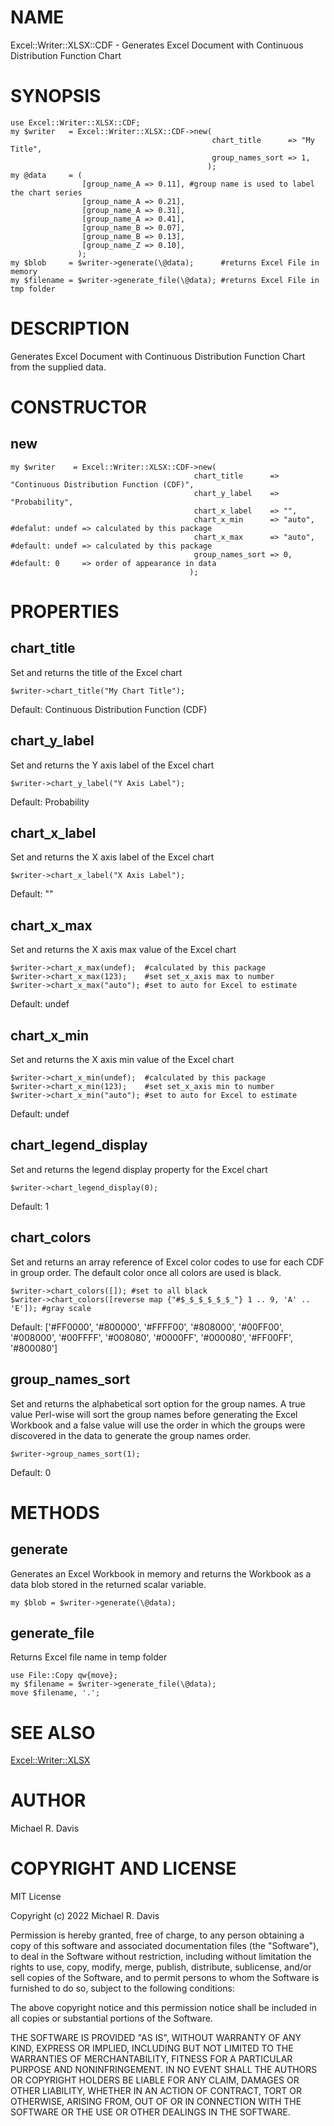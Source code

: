 # NAME

Excel::Writer::XLSX::CDF - Generates Excel Document with Continuous Distribution Function Chart

# SYNOPSIS

    use Excel::Writer::XLSX::CDF;
    my $writer   = Excel::Writer::XLSX::CDF->new(
                                                 chart_title      => "My Title",
                                                 group_names_sort => 1,
                                                );
    my @data     = (
                    [group_name_A => 0.11], #group name is used to label the chart series
                    [group_name_A => 0.21],
                    [group_name_A => 0.31],
                    [group_name_A => 0.41],
                    [group_name_B => 0.07],
                    [group_name_B => 0.13],
                    [group_name_Z => 0.10],
                   );
    my $blob     = $writer->generate(\@data);      #returns Excel File in memory
    my $filename = $writer->generate_file(\@data); #returns Excel File in tmp folder

# DESCRIPTION

Generates Excel Document with Continuous Distribution Function Chart from the supplied data.

# CONSTRUCTOR

## new

    my $writer    = Excel::Writer::XLSX::CDF->new(
                                             chart_title      => "Continuous Distribution Function (CDF)",
                                             chart_y_label    => "Probability",
                                             chart_x_label    => "",
                                             chart_x_min      => "auto", #defalut: undef => calculated by this package
                                             chart_x_max      => "auto", #default: undef => calculated by this package
                                             group_names_sort => 0,      #default: 0     => order of appearance in data
                                            );

# PROPERTIES

## chart\_title

Set and returns the title of the Excel chart

    $writer->chart_title("My Chart Title");

Default: Continuous Distribution Function (CDF)

## chart\_y\_label

Set and returns the Y axis label of the Excel chart

    $writer->chart_y_label("Y Axis Label");

Default: Probability

## chart\_x\_label

Set and returns the X axis label of the Excel chart

    $writer->chart_x_label("X Axis Label");

Default: ""

## chart\_x\_max

Set and returns the X axis max value of the Excel chart

    $writer->chart_x_max(undef);  #calculated by this package
    $writer->chart_x_max(123);    #set set_x_axis max to number
    $writer->chart_x_max("auto"); #set to auto for Excel to estimate

Default: undef

## chart\_x\_min

Set and returns the X axis min value of the Excel chart

    $writer->chart_x_min(undef);  #calculated by this package
    $writer->chart_x_min(123);    #set set_x_axis min to number
    $writer->chart_x_min("auto"); #set to auto for Excel to estimate

Default: undef

## chart\_legend\_display

Set and returns the legend display property for the Excel chart

    $writer->chart_legend_display(0);

Default: 1

## chart\_colors

Set and returns an array reference of Excel color codes to use for each CDF in group order.  The default color once all colors are used is black.

    $writer->chart_colors([]); #set to all black
    $writer->chart_colors([reverse map {"#$_$_$_$_$_$_"} 1 .. 9, 'A' .. 'E']); #gray scale

Default: \['#FF0000', '#800000', '#FFFF00', '#808000', '#00FF00', '#008000', '#00FFFF', '#008080', '#0000FF', '#000080', '#FF00FF', '#800080'\]

## group\_names\_sort

Set and returns the alphabetical sort option for the group names.  A true value Perl-wise will sort the group names before generating the Excel Workbook and a false value will use the order in which the groups were discovered in the data to generate the group names order.

    $writer->group_names_sort(1);

Default: 0

# METHODS

## generate

Generates an Excel Workbook in memory and returns the Workbook as a data blob stored in the returned scalar variable.

    my $blob = $writer->generate(\@data);

## generate\_file

Returns Excel file name in temp folder

    use File::Copy qw{move};
    my $filename = $writer->generate_file(\@data);
    move $filename, '.';

# SEE ALSO

[Excel::Writer::XLSX](https://metacpan.org/pod/Excel::Writer::XLSX)

# AUTHOR

Michael R. Davis

# COPYRIGHT AND LICENSE

MIT License

Copyright (c) 2022 Michael R. Davis

Permission is hereby granted, free of charge, to any person obtaining a copy
of this software and associated documentation files (the "Software"), to deal
in the Software without restriction, including without limitation the rights
to use, copy, modify, merge, publish, distribute, sublicense, and/or sell
copies of the Software, and to permit persons to whom the Software is
furnished to do so, subject to the following conditions:

The above copyright notice and this permission notice shall be included in all
copies or substantial portions of the Software.

THE SOFTWARE IS PROVIDED "AS IS", WITHOUT WARRANTY OF ANY KIND, EXPRESS OR
IMPLIED, INCLUDING BUT NOT LIMITED TO THE WARRANTIES OF MERCHANTABILITY,
FITNESS FOR A PARTICULAR PURPOSE AND NONINFRINGEMENT. IN NO EVENT SHALL THE
AUTHORS OR COPYRIGHT HOLDERS BE LIABLE FOR ANY CLAIM, DAMAGES OR OTHER
LIABILITY, WHETHER IN AN ACTION OF CONTRACT, TORT OR OTHERWISE, ARISING FROM,
OUT OF OR IN CONNECTION WITH THE SOFTWARE OR THE USE OR OTHER DEALINGS IN THE
SOFTWARE.
